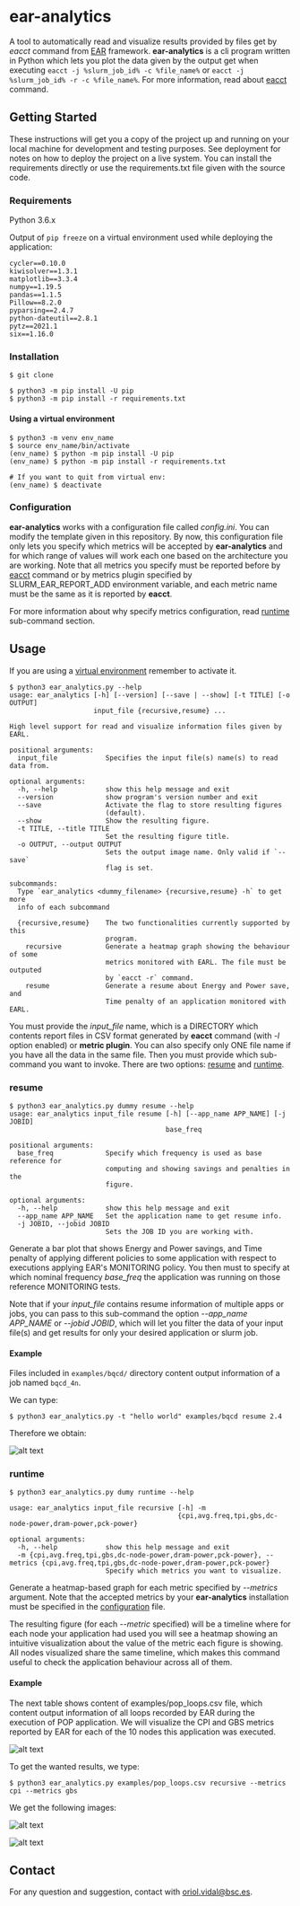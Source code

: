 # ear-analytics

A tool to automatically read and visualize results provided by files get by 
_eacct_ command from [EAR](https://gitlab.bsc.es/ear_team/ear/-/wikis/home) framework.
**ear-analytics** is a cli program written in Python which lets you plot the data given by 
the output get when executing `eacct -j %slurm_job_id% -c %file_name%` or 
`eacct -j %slurm_job_id% -r -c %file_name%`. For more information, read about
[eacct](https://gitlab.bsc.es/ear_team/ear/-/wikis/Commands#energy-account-eacct) 
command.

## Getting Started

These instructions will get you a copy of the project up and running on your local machine for development and testing purposes. See deployment for notes on how to deploy the project on a live system.
You can install the requirements directly or use the requirements.txt file given with the source code.

### Requirements

Python 3.6.x

Output of `pip freeze` on a virtual environment used while deploying the 
application:
```
cycler==0.10.0
kiwisolver==1.3.1
matplotlib==3.3.4
numpy==1.19.5
pandas==1.1.5
Pillow==8.2.0
pyparsing==2.4.7
python-dateutil==2.8.1
pytz==2021.1
six==1.16.0
```

### Installation

`$ git clone`

```
$ python3 -m pip install -U pip
$ python3 -m pip install -r requirements.txt
```

#### Using a virtual environment

```
$ python3 -m venv env_name
$ source env_name/bin/activate
(env_name) $ python -m pip install -U pip
(env_name) $ python -m pip install -r requirements.txt

# If you want to quit from virtual env:
(env_name) $ deactivate
```

### Configuration

**ear-analytics** works with a configuration file called *config.ini*. You can modify the template given in this repository.
By now, this configuration file only lets you specify which metrics will be accepted by **ear-analytics** and for which range
of values will work each one based on the architecture you are working.
Note that all metrics you specify must be reported before by [eacct](https://gitlab.bsc.es/ear_team/ear/-/wikis/Commands#energy-account-eacct) command or by metrics plugin specified by SLURM\_EAR\_REPORT\_ADD environment variable,
and each metric name must be the same as it is reported by **eacct**.

For more information about why specify metrics configuration, read [runtime](#runtime) sub-command section.

## Usage

If you are using a [virtual environment](#using-a-virtual-environment) remember to activate it.

```
$ python3 ear_analytics.py --help
usage: ear_analytics [-h] [--version] [--save | --show] [-t TITLE] [-o OUTPUT]
                     input_file {recursive,resume} ...

High level support for read and visualize information files given by EARL.

positional arguments:
  input_file            Specifies the input file(s) name(s) to read data from.

optional arguments:
  -h, --help            show this help message and exit
  --version             show program's version number and exit
  --save                Activate the flag to store resulting figures
                        (default).
  --show                Show the resulting figure.
  -t TITLE, --title TITLE
                        Set the resulting figure title.
  -o OUTPUT, --output OUTPUT
                        Sets the output image name. Only valid if `--save`
                        flag is set.

subcommands:
  Type `ear_analytics <dummy_filename> {recursive,resume} -h` to get more
  info of each subcommand

  {recursive,resume}    The two functionalities currently supported by this
                        program.
    recursive           Generate a heatmap graph showing the behaviour of some
                        metrics monitored with EARL. The file must be outputed
                        by `eacct -r` command.
    resume              Generate a resume about Energy and Power save, and
                        Time penalty of an application monitored with EARL.
```

You must provide the *input_file* name, which is a DIRECTORY which contents report files in CSV format generated by **eacct** command  (with *-l* option enabled) or **metric plugin**. You can also specify only ONE file name if you have all the data in the same file.
Then you must provide which sub-command you want to invoke. There are two options: [resume](#resume) and [runtime](#runtime).

### resume

```
$ python3 ear_analytics.py dummy resume --help
usage: ear_analytics input_file resume [-h] [--app_name APP_NAME] [-j JOBID]
                                       base_freq

positional arguments:
  base_freq             Specify which frequency is used as base reference for
                        computing and showing savings and penalties in the
                        figure.

optional arguments:
  -h, --help            show this help message and exit
  --app_name APP_NAME   Set the application name to get resume info.
  -j JOBID, --jobid JOBID
                        Sets the JOB ID you are working with.
```

Generate a bar plot that shows Energy and Power savings, and Time penalty of applying different policies to some application with respect to executions applying EAR's MONITORING policy.
You then must to specify at which nominal frequency *base_freq* the application was running on those reference MONITORING tests.

Note that if your *input_file* contains resume information of multiple apps or jobs, you can pass to this sub-command the option *--app\_name APP\_NAME* or *--jobid JOBID*,
which will let you filter the data of your input file(s) and get results for only your desired application or slurm job.

#### Example

Files included in `examples/bqcd/` directory content output information of a job named `bqcd_4n`.

We can type:

`$ python3 ear_analytics.py -t "hello world" examples/bqcd resume 2.4`

Therefore we obtain:

![alt text](examples/resume_bqcd.jpg)

### runtime

```
$ python3 ear_analytics.py dumy runtime --help

usage: ear_analytics input_file recursive [-h] -m
                                          {cpi,avg.freq,tpi,gbs,dc-node-power,dram-power,pck-power}

optional arguments:
  -h, --help            show this help message and exit
  -m {cpi,avg.freq,tpi,gbs,dc-node-power,dram-power,pck-power}, --metrics {cpi,avg.freq,tpi,gbs,dc-node-power,dram-power,pck-power}
                        Specify which metrics you want to visualize.

```

Generate a heatmap-based graph for each metric specified by *--metrics* argument.
Note that the accepted metrics by your **ear-analytics** installation must be specified in the [configuration](#configuration) file.

The resulting figure (for each *--metric* specified) will be a timeline where for each node your application had used you will see a heatmap showing an intuitive visualization about the value of the metric each figure is showing. All nodes visualized share the same timeline, which makes this command useful to check the application behaviour across all of them.

#### Example

The next table shows content of examples/pop_loops.csv file, which content output information of all loops recorded by EAR during the execution of POP application. We will visualize the CPI and GBS metrics reported by EAR for each of the 10 nodes this application was executed.

![alt text](examples/pop_loops_table.png)

To get the wanted results, we type:

`$ python3 ear_analytics.py examples/pop_loops.csv recursive --metrics cpi --metrics gbs`

We get the following images:

![alt text](examples/pop_loops_cpi.png)

![alt text](examples/pop_loops_gbs.png)

## Contact

For any question and suggestion, contact with oriol.vidal@bsc.es.
